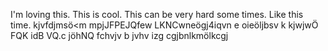 I'm loving this.
This is cool.
This can be very hard some times. Like this time.
kjvfdjmsö<m  mpjJFPEJQfew  LKNCwneögj4iqvn e oieöljbsv  k kjwjwÖ FQK idB VQ.c jöhNQ
fchvjv b jvhv izg
cgjbnlkmölkcgj 
